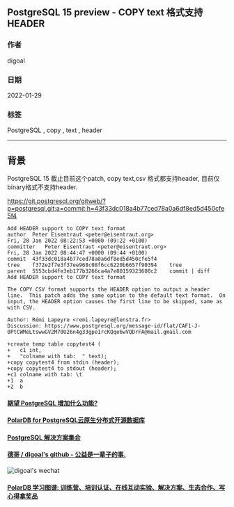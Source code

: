 ## PostgreSQL 15 preview - COPY text 格式支持 HEADER   
                               
### 作者                           
digoal                                        
                                         
### 日期                                    
2022-01-29                                 
                                 
### 标签                    
PostgreSQL , copy , text , header              
                                       
----                                         
                                    
## 背景     
PostgreSQL 15 截止目前这个patch, copy text,csv 格式都支持header, 目前仅binary格式不支持header.    
  
https://git.postgresql.org/gitweb/?p=postgresql.git;a=commit;h=43f33dc018a4b77ced78a0a6df8ed5d450cfe5f4  
  
```  
Add HEADER support to COPY text format  
author	Peter Eisentraut <peter@eisentraut.org>	  
Fri, 28 Jan 2022 08:22:53 +0000 (09:22 +0100)  
committer	Peter Eisentraut <peter@eisentraut.org>	  
Fri, 28 Jan 2022 08:44:47 +0000 (09:44 +0100)  
commit	43f33dc018a4b77ced78a0a6df8ed5d450cfe5f4  
tree	f372e2f7e3f37ee968c08f6cc6220b6657f90394	tree  
parent	5553cbd4fe3eb177b3266ca4a7e80159323608c2	commit | diff  
Add HEADER support to COPY text format  
  
The COPY CSV format supports the HEADER option to output a header  
line.  This patch adds the same option to the default text format.  On  
input, the HEADER option causes the first line to be skipped, same as  
with CSV.  
  
Author: Rémi Lapeyre <remi.lapeyre@lenstra.fr>  
Discussion: https://www.postgresql.org/message-id/flat/CAF1-J-0PtCWMeLtswwGV2M70U26n4g33gpe1rcKQqe6wVQDrFA@mail.gmail.com  
```  
  
```  
+create temp table copytest4 (  
+   c1 int,  
+   "colname with tab:  " text);  
+copy copytest4 from stdin (header);  
+copy copytest4 to stdout (header);  
+c1 colname with tab: \t  
+1  a  
+2  b  
```  
  
  
  
#### [期望 PostgreSQL 增加什么功能?](https://github.com/digoal/blog/issues/76 "269ac3d1c492e938c0191101c7238216")
  
  
#### [PolarDB for PostgreSQL云原生分布式开源数据库](https://github.com/ApsaraDB/PolarDB-for-PostgreSQL "57258f76c37864c6e6d23383d05714ea")
  
  
#### [PostgreSQL 解决方案集合](https://yq.aliyun.com/topic/118 "40cff096e9ed7122c512b35d8561d9c8")
  
  
#### [德哥 / digoal's github - 公益是一辈子的事.](https://github.com/digoal/blog/blob/master/README.md "22709685feb7cab07d30f30387f0a9ae")
  
  
![digoal's wechat](../pic/digoal_weixin.jpg "f7ad92eeba24523fd47a6e1a0e691b59")
  
  
#### [PolarDB 学习图谱: 训练营、培训认证、在线互动实验、解决方案、生态合作、写心得拿奖品](https://www.aliyun.com/database/openpolardb/activity "8642f60e04ed0c814bf9cb9677976bd4")
  
